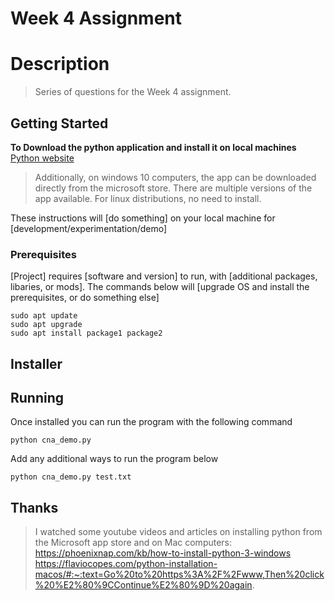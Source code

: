 # Week 4 Assignment


# Description
> Series of questions for the Week 4 assignment. 

## Getting Started
**To Download the python application and install it on local machines** 
[Python website](https://www.python.org/downloads/)
> Additionally, on windows 10 computers, the app can be downloaded directly from the microsoft store. There are multiple versions of the app available. For linux distributions, no need to install. 


These instructions will [do something] on your local machine for [development/experimentation/demo]

### Prerequisites

[Project] requires [software and version] to run, with [additional packages, libaries, or mods]. The commands below will [upgrade OS and install the prerequisites, or do something else]

```
sudo apt update
sudo apt upgrade
sudo apt install package1 package2
```
## Installer

## Running
Once installed you can run the program with the following command

```
python cna_demo.py
```

Add any additional ways to run the program below

```
python cna_demo.py test.txt
```

## Thanks
> I watched some youtube videos and articles on installing python from the Microsoft app store and on Mac computers: https://phoenixnap.com/kb/how-to-install-python-3-windows
https://flaviocopes.com/python-installation-macos/#:~:text=Go%20to%20https%3A%2F%2Fwww,Then%20click%20%E2%80%9CContinue%E2%80%9D%20again.

